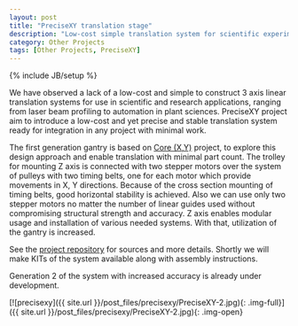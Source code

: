 ```yaml
---
layout: post
title: "PreciseXY translation stage"
description: "Low-cost simple translation system for scientific experimentation"
category: Other Projects
tags: [Other Projects, PreciseXY]
---
```

{% include JB/setup %}

We have observed a lack of a low-cost and simple to construct 3 axis linear translation systems for use in scientific and research applications, ranging from laser beam profiling to automation in plant sciences. PreciseXY project aim to introduce a low-cost and yet precise and stable translation system ready for integration in any project with minimal work. 

The first generation gantry is based on [Core (X,Y)](http://www.corexy.com) project, to explore this design approach and enable translation with minimal part count. The trolley for mounting Z axis is connected with two stepper motors over the system of pulleys with two timing belts, one for each motor which provide movements in X, Y directions. Because of the cross section mounting of timing belts, good horizontal stability is achieved. Also we can use only two stepper motors no matter the number of linear guides used without compromising structural strength and accuracy. Z axis enables modular usage and installation of various needed systems. With that, utilization of the gantry is increased.

See the [project repository](https://github.com/IRNAS/PreciseXY) for sources and more details. Shortly we will make KITs of the system available along with assembly instructions.

Generation 2 of the system with increased accuracy is already under development.

[![precisexy]({{ site.url }}/post_files/precisexy/PreciseXY-2.jpg){: .img-full}]({{ site.url }}/post_files/precisexy/PreciseXY-2.jpg){: .img-open}
